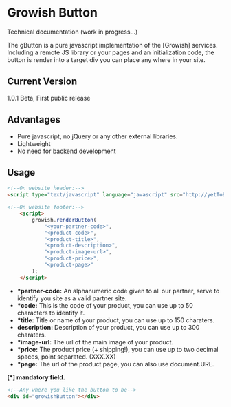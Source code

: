 Growish Button
=========

Technical documentation (work in progress...)


The gButton is a pure javascript implementation of the [Growish] services. Including a remote JS library or your pages and an initialization code, the button is render into a target div you can place any where in your site.




Current Version
----

1.0.1 Beta, First public release

Advantages
----

* Pure javascript, no jQuery or any other external libraries.  
* Lightweight
* No need for backend development

Usage
--------------

```html
<!--On website header:-->
<script type="text/javascript" language="javascript" src="http://yetToBeDecide.com"> 
```

```html
<!--On website footer:-->
    <script>
        growish.renderButton(
            "<your-partner-code>",
            "<product-code>",
            "<product-title>",
            "<product-description>",
            "<product-image-url>",
            "<product-price>",
            "<product-page>"
        );
    </script>  
```

* <b>*partner-code:</b> An alphanumeric code given to all our partner, serve to identify you site as a valid partner site.
* <b>*code:</b> This is the code of your product, you can use up to 50 characters to identify it.
* <b>*title:</b> Title or name of your product, you can use up to 150 charaters.
* <b>description: </b> Description of your product, you can use up to 300 charaters.
* <b>*image-url:</b> The url of the main image of your product.
* <b>*price:</b> The product price (+ shipping!), you can use up to two decimal spaces, point separated. (XXX.XX)
* <b>*page:</b> The url of the product page, you can also use document.URL.

<b>[*] mandatory field.</b>

```html
<!--Any where you like the button to be-->
<div id="growishButton"></div>
```

